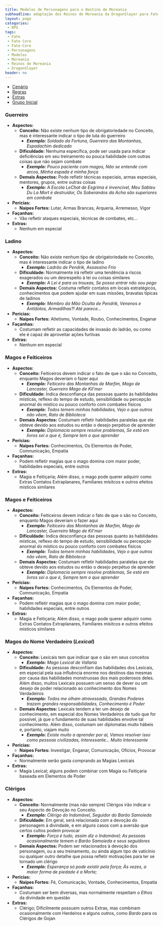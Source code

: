 ```yaml
---
title: Modelos de Personagens para o Destino de Moreania
subheadline: adaptação dos Reinos de Moreania da DragonSlayer para Fate
layout: page
categories:
 - RPG
tags:
 - Fate
 - Fate Core
 - Fate-Core
 - Personagens
 - Modelos
 - Moreania
 - Reinos de Moreania
 - DragonSlayer
header: no
---
```

- [Cenário](/rpg/DestinoDeMoreania)
- [Regras](/rpg/DestinoDeMoreania-regras)
- [Extras](/rpg/DestinoDeMoreania-extras)
- [Grupo Inicial](/rpg/DestinoDeMoreania-grupo)

### Guerreiro

- **Aspectos:**
   - **Conceito:**  Não  existe  nenhum  tipo  de  obrigatoriedade  no
     Conceito, mas é interessante indicar o tipo de luta do guerreiro
      - *__Exemplo:__  Soldado da  Fortuna,  Guerreiro das  Montanhas,
        Espadachim dedicado*
   - **Dificuldade:** Nenhuma específica, pode  ser usada para indicar
     deficiências em  seu treinamento  ou pouca habilidade  com outras
     coisas que não sejam combate
      - *__Exemplo:__  Pouco paciente  com magos,  Não se  entende com
        arcos, Minha espada é minha força*
   - **Demais  Aspectos:**  Pode  refletir técnicas  especiais,  armas
     especiais, mentores, grupos, entre outras coisas
      - *__Exemplo:__  A Escola  LeChat de  Esgrima é  invencível, Meu
        Sableu  Du La  Mort é  destruidor, Os  Soberandos da  Acha são
        superiores em combate*
- **Perícias:**
  - **Naipes  Fortes:**  Lutar,  Armas Brancas,  Arqueria,  Arremesso,
    Vigor
- **Façanhas:**
  - Vão refletir ataques especiais, técnicas de combates, etc...
- **Extras:**
  - Nenhum em especial

### Ladino

- **Aspectos:**
   - **Conceito:**  Não  existe  nenhum  tipo  de  obrigatoriedade  no
     Conceito, mas é interessante indicar o tipo de ladino
      - *__Exemplo:__  Ladrão de Pendrik, Assassino Frio*
   - **Dificuldade:** Normalmente irá refletir  uma tendência a riscos
     exagerados ou um desrespeito à lei ou coisas similares
      - *__Exemplo:__ A Lei é para os trouxas, Se posso entrar não sou
        pego*
   - **Demais   Aspectos:**  Costuma   refletir  contatos   em  locais
     estratégicos,  conhecimentos que  podem ajudar  em suas  missões,
     bravatas típicas de ladinos
      - *__Exemplo:__  Membro  da Mão  Oculta  de  Pendrik, Venenos  e
        Antídotos, Armadilhas?! Até parece...*
- **Perícias:**
  - **Naipes  Fortes:**  Atletismo,   Vontade,  Roubo,  Conhecimentos,
    Enganar
- **Façanhas:**
  - Costumam refletir as capacidades de invasão do ladrão, ou como ele
    é capaz de aproveitar ações furtivas
- **Extras:**
  - Nenhum em especial

### Magos e Feiticeiros

- **Aspectos:**
   - **Conceito:** Feiticeiros  devem indicar o  fato de que o  são no
     Conceito, enquanto Magos deveriam o fazer aqui
      - *__Exemplo:__  Feiticeiro das  Montanhas  de  Marfim, Mago  de
        Lancaster, Guerreiro Mago de Kil'mer*
   - **Dificuldade:**  Indica  desconfiança   das  pessoas  quanto  às
     habilidades místicas,  reflexo do tempo de  estudo, sensibilidade
     ou percepção  anormal do místico  ou pouco conforto  com combates
     físicos
      - *__Exemplo:__  Todos  temem  minhas habilidades,  Vejo  o  que
        outros não vêem, Rato de Biblioteca*
   - **Demais Aspectos:** Costumam  refletir habilidades paralelas que
     ele  obteve devido  aos estudos  ou  então o  desejo perpétuo  de
     aprender
      - *__Exemplo:__ Diplomacia sempre resolve  problemas, Se está em
        livros sei o que é, Sempre tem o que aprender*
- **Perícias:**
  - **Naipes   Fortes:**  Conhecimentos,   Os   Elementos  de   Poder,
    Comnunicação, Empatia
- **Façanhas:**
  - Podem  refletir  magias  que  o   mago  domina  com  maior  poder,
    habilidades especiais, entre outros
- **Extras:**
  - Magia e Feitiçaria;  Além disso, o mago pode  querer adquirir como
    Extras  Contatos  Extraplanares,   Familiares  mísitcos  e  outros
    efeitos místicos similares


### Magos e Feiticeiros

- **Aspectos:**
   - **Conceito:** Feiticeiros  devem indicar o  fato de que o  são no
     Conceito, enquanto Magos deveriam o fazer aqui
      - *__Exemplo:__  Feiticeiro das  Montanhas  de  Marfim, Mago  de
        Lancaster, Guerreiro Mago de Kil'mer*
   - **Dificuldade:**  Indica  desconfiança   das  pessoas  quanto  às
     habilidades místicas,  reflexo do tempo de  estudo, sensibilidade
     ou percepção  anormal do místico  ou pouco conforto  com combates
     físicos
      - *__Exemplo:__  Todos  temem  minhas habilidades,  Vejo  o  que
        outros não vêem, Rato de Biblioteca*
   - **Demais Aspectos:** Costumam  refletir habilidades paralelas que
     ele  obteve devido  aos estudos  ou  então o  desejo perpétuo  de
     aprender
      - *__Exemplo:__ Diplomacia sempre resolve  problemas, Se está em
        livros sei o que é, Sempre tem o que aprender*
- **Perícias:**
  - **Naipes   Fortes:**  Conhecimentos,   Os   Elementos  de   Poder,
    Comnunicação, Empatia
- **Façanhas:**
  - Podem  refletir  magias  que  o   mago  domina  com  maior  poder,
    habilidades especiais, entre outros
- **Extras:**
  - Magia e Feitiçaria;  Além disso, o mago pode  querer adquirir como
    Extras  Contatos  Extraplanares,   Familiares  mísitcos  e  outros
    efeitos místicos similares

### Magos do Nome Verdadeiro (_Lexical_)

- **Aspectos:**
   - **Conceito:** Lexicais tem que indicar que o são em seus conceitos
      - *__Exemplo:__  Mago Lexical de Vallaria*
   - **Dificuldade:**  As  pessoas   desconfiam  das  habilidades  dos
     Lexicais, em especial pela sua influência enorme nos destinos das
     mesmas por  causa das habilidades monstruosas  dos mais poderosos
     deles. Além disso,  muitos Lexicais possuem um senso  de dever ou
     um  desejo  de  poder   relacionado  ao  conhecimento  dos  Nomes
     Verdadeiros
      - *__Exemplo:__  Todos  me  olham atravessado,  Grandes  Poderes
        trazem grandes responsabilidades, Conhecimento é Poder*
   - **Demais  Aspectos:**   Lexicais  tendem  a  ter   um  desejo  de
     conhecimento, em especial  dos Nomes Verdadeiros de  tudo que for
     possível, já  que o  fundamento de  suas habilidades  envolve tal
     conhecimento. Além disso, costumam ser diplomatas muito hábeis e,
     portanto, viajam muito
      - *__Exemplo:__ Existe  muito a aprender por  aí, Vamos resolver
        isso   como   pessoas   civilizadas,   Interessante...   Muito
        Interessante*
- **Perícias:**
  - **Naipes  Fortes:**  Investigar,  Enganar,  Comunicação,  Ofícios,
    Provocar
- **Façanhas:**
  - Normalmente serão gasta comprando as Magias Lexicais
- **Extras:**
  - Magia  Lexical;  alguns podem  combinar  com  Magia ou  Feitiçaria
    baseada em Elementos de Poder

### Clérigos

- **Aspectos:**
   - **Conceito:** Normalmente (mas não  sempre) Clérigos irão indicar
     o seu Aspecto de Devoção no Conceito.
      - *__Exemplo:__   Clérigo  do   Indomável,  Seguidor   do  Barão
        Samoieda*
   - **Dificuldade:**  Em geral,  será  relacionada com  a devoção  do
     personagem  à divindade,  e em  alguns  casos com  a aversão  que
     certos cultos podem provocar
      - *__Exemplo:__ Força é tudo, assim  diz o Indomável; As pessoas
        ocasionalmente temem o Barão Samoieda e seus seguidores*
   - **Demais  Aspectos:**  Podem  ser   relacionados  à  devoção  dos
     personagem,  ou  a  seu  treinamento,  ou  ainda  algum  tipo  de
     vaticínio ou qualquer outro detalhe que possa refletir motivações
     para ter se tornado um clérigo
      - *__Exemplo:__ Esperança só pode  existir pela força; Às vezes,
        a maior forma de piedade é a Morte;*
- **Perícias:**
  - **Naipes  Fortes:**   Fé,  Comunicação,   Vontade,  Conhecimentos,
    Empatia
- **Façanhas:**
  - Costumam ser bem diversas, mas  normalmente respeitam o *Ethos* da
    divindade em questão
- **Extras:**
  - Clérigo;   Dificilmente  possuem   outros  Extras,   mas  combinam
    ocasionalmente com Herdeiros e alguns outros, como *Bardo* para os
    Clérigos de Gojan

